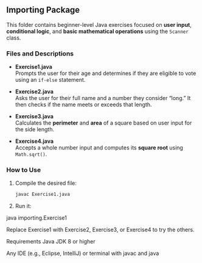 ## Importing Package

This folder contains beginner-level Java exercises focused on **user input**, **conditional logic**, and **basic mathematical operations** using the `Scanner` class.

### Files and Descriptions

- **Exercise1.java**  
  Prompts the user for their age and determines if they are eligible to vote using an `if-else` statement.

- **Exercise2.java**  
  Asks the user for their full name and a number they consider “long.” It then checks if the name meets or exceeds that length.

- **Exercise3.java**  
  Calculates the **perimeter** and **area** of a square based on user input for the side length.

- **Exercise4.java**  
  Accepts a whole number input and computes its **square root** using `Math.sqrt()`.

### How to Use

1. Compile the desired file:
   ```bash
   javac Exercise1.java

2. Run it:

java importing.Exercise1

Replace Exercise1 with Exercise2, Exercise3, or Exercise4 to try the others.

Requirements
Java JDK 8 or higher

Any IDE (e.g., Eclipse, IntelliJ) or terminal with javac and java
